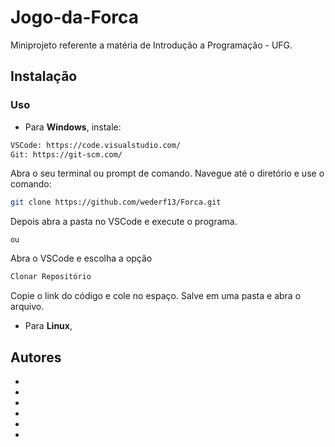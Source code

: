 # Jogo-da-Forca
Miniprojeto referente a matéria de Introdução a Programação - UFG.

## Instalação 

### Uso

* Para **Windows**, instale:

```bash
VSCode: https://code.visualstudio.com/
Git: https://git-scm.com/
```
Abra o seu terminal ou prompt de comando. Navegue até o diretório e use o comando:
```bash
git clone https://github.com/wederf13/Forca.git
```
Depois abra a pasta no VSCode e execute o programa.

<sub>ou</sub> 

Abra o VSCode e escolha a opção
```bash
Clonar Repositório
```
Copie o link do código e cole no espaço.
Salve em uma pasta e abra o arquivo.

* Para **Linux**,

## Autores

*
*
*
*
*
*


